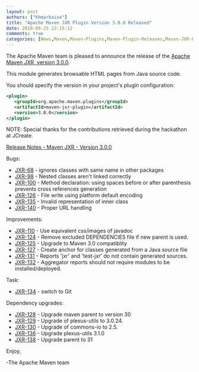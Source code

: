 ```yaml
---
layout: post
authors: ["khmarbaise"]
title: "Apache Maven JXR Plugin Version 3.0.0 Released"
date: 2018-09-25 22:15:12
comments: true
categories: [News,Maven,Maven-Plugins,Maven-Plugin-Releases,Maven-JXR-Plugin,Maven-JXR-Plugin-Releases]
---
```

The Apache Maven team is pleased to announce the release of the 
[Apache Maven JXR, version 3.0.0](https://maven.apache.org/jxr/maven-jxr-plugin/).

This module generates browsable HTML pages from Java source code.

You should specify the version in your project's plugin configuration:

```xml
<plugin>
   <groupId>org.apache.maven.plugins</groupId>
   <artifactId>maven-jxr-plugin</artifactId>
   <version>3.0.0</version>
</plugin>
```

NOTE: Special thanks for the contributions retrieved during the hackathon at JCreate.

<!-- more -->

[Release Notes - Maven JXR - Version 3.0.0](https://issues.apache.org/jira/secure/ReleaseNote.jspa?projectId=12317527&version=12330848)


Bugs:

 * [JXR-68](https://issues.apache.org/jira/browse/JXR-68) - ignores classes with same name in other packages
 * [JXR-98](https://issues.apache.org/jira/browse/JXR-98) - Nested classes aren't linked correctly
 * [JXR-100](https://issues.apache.org/jira/browse/JXR-100) - Method declaration: using spaces before or after parenthesis prevents cross references generation
 * [JXR-126](https://issues.apache.org/jira/browse/JXR-126) - File write using platform default encoding
 * [JXR-135](https://issues.apache.org/jira/browse/JXR-135) - Invalid representation of inner class
 * [JXR-140](https://issues.apache.org/jira/browse/JXR-140) - Proper URL handling

Improvements:

 * [JXR-110](https://issues.apache.org/jira/browse/JXR-110) - Use equivalent css/images of javadoc
 * [JXR-124](https://issues.apache.org/jira/browse/JXR-124) - Remove excluded DEPENDENCIES file if new parent is used.
 * [JXR-125](https://issues.apache.org/jira/browse/JXR-125) - Upgrade to Maven 3.0 compatiblity
 * [JXR-127](https://issues.apache.org/jira/browse/JXR-127) - Create anchor for classes generated from a Java source file
 * [JXR-131](https://issues.apache.org/jira/browse/JXR-131) - Reports 'jxr' and 'test-jxr' do not contain generated sources.
 * [JXR-132](https://issues.apache.org/jira/browse/JXR-132) - Aggregator reports should not require modules to be installed/deployed.

Task:

 * [JXR-134](https://issues.apache.org/jira/browse/JXR-134) - switch to Git

Dependency upgrades:

 * [JXR-128](https://issues.apache.org/jira/browse/JXR-128) - Upgrade maven parent to version 30
 * [JXR-129](https://issues.apache.org/jira/browse/JXR-129) - Upgrade of plexus-utils to 3.0.24.
 * [JXR-130](https://issues.apache.org/jira/browse/JXR-130) - Upgrade of commons-io to 2.5.
 * [JXR-136](https://issues.apache.org/jira/browse/JXR-136) - Upgrade plexus-utils 3.1.0
 * [JXR-138](https://issues.apache.org/jira/browse/JXR-138) - Upgrade parent to 31

Enjoy,

-The Apache Maven team 
